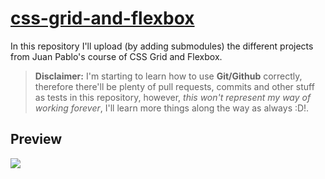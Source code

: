 # [css-grid-and-flexbox](https://www.udemy.com/course/css-grid-y-flexbox-la-guia-definitiva-crea-10-proyectos/)
In this repository I'll upload (by adding submodules) the different projects from Juan Pablo's course of CSS Grid and Flexbox.

> **Disclaimer:** I'm starting to learn how to use **Git/Github** correctly, therefore there'll be plenty of pull requests, commits and other stuff as tests in this repository, however, *this won't represent my way of working forever*, I'll learn more things along the way as always :D!.

## Preview
![](https://www.redvirtual.bid/wp-content/uploads/2020/10/CSS-Grid-y-Flexbox-La-Gu%C3%ADa-Definitiva-Crea-10-Proyectos-660x330.jpg)